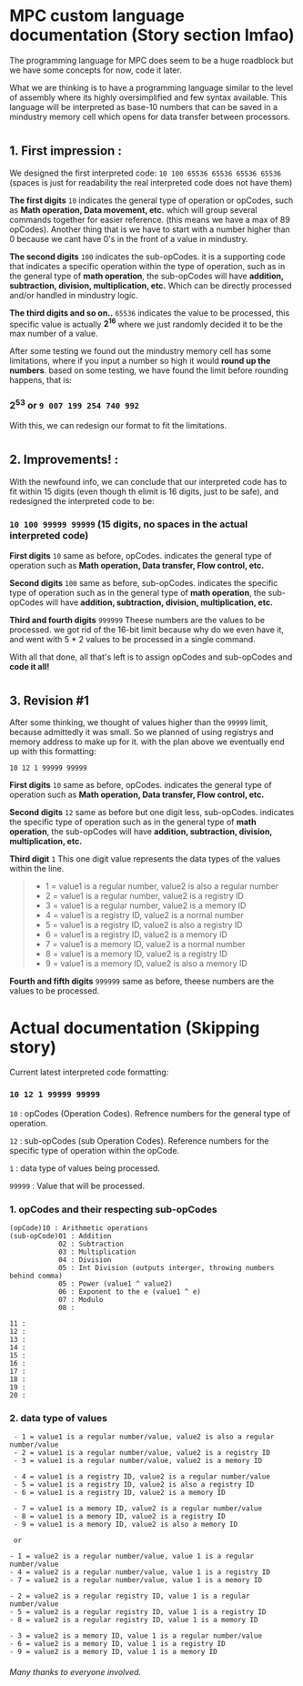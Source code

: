 # MPC custom language documentation (Story section lmfao)
The programming language for MPC does seem to be a huge roadblock but we have some concepts for now, code it later.

What we are thinking is to have a programming language similar to the level of assembly where its highly oversimplified and few syntax available. This language will be interpreted as base-10 numbers that can be saved in a mindustry memory cell which opens for data transfer between processors.


#
## 1. First impression :
We designed the first interpreted code: `10 100 65536 65536 65536 65536` (spaces is just for readability the real interpreted code does not have them)

**The first digits** `10` indicates the general type of operation or opCodes, such as **Math operation, Data movement, etc.** which will group several commands together for easier reference. (this means we have a max of 89 opCodes). 
Another thing that is we have to start with a number higher than 0 because we cant have 0's in the front of a value in mindustry.

**The second digits** `100` indicates the sub-opCodes. it is a supporting code that indicates a specific operation within the type of operation, such as in the general type of **math operation**, the sub-opCodes will have **addition, subtraction, division, multiplication, etc.** Which can be directly processed and/or handled in mindustry logic.

**The third digits and so on..** `65536` indicates the value to be processed, this specific value is actually **2<sup>16</sup>** where we just randomly decided it to be the max number of a value.

After some testing we found out the mindustry memory cell has some limitations, where if you input a number so high it would **round up the numbers**. based on some testing, we have found the limit before rounding happens, that is:

### 2<sup>53</sup> or `9 007 199 254 740 992`

With this, we can redesign our format to fit the limitations.


#
## 2. Improvements! :
With the newfound info, we can conclude that our interpreted code has to fit within 15 digits (even though th elimit is 16 digits, just to be safe), and redesigned the interpreted code to be:

### ```10 100 99999 99999``` (15 digits, no spaces in the actual interpreted code)

**First digits** `10` same as before, opCodes. indicates the general type of operation such as **Math operation, Data transfer, Flow control, etc.**

**Second digits** `100` same as before, sub-opCodes. indicates the specific type of operation such as in the general type of **math operation**, the sub-opCodes will have **addition, subtraction, division, multiplication, etc.**

**Third and fourth digits** `999999` Theese numbers are the values to be processed. we got rid of the 16-bit limit because why do we even have it, and went with 5 * 2 values to be processed in a single command.

With all that done, all that's left is to assign opCodes and sub-opCodes and **code it all!**


#
## 3. Revision #1
After some thinking, we thought of values higher than the `99999` limit, because admittedly it was small. So we planned of using registrys and memory address to make up for it. with the plan above we eventually end up with this formatting:

```10 12 1 99999 99999```

**First digits** `10` same as before, opCodes. indicates the general type of operation such as **Math operation, Data transfer, Flow control, etc.**

**Second digits** `12` same as before but one digit less, sub-opCodes. indicates the specific type of operation such as in the general type of **math operation**, the sub-opCodes will have **addition, subtraction, division, multiplication, etc.**

**Third digit** `1` This one digit value represents the data types of the values within the line.
> - 1 = value1 is a regular number, value2 is also a regular number
> - 2 = value1 is a regular number, value2 is a registry ID
> - 3 = value1 is a regular number, value2 is a memory ID
> - 4 = value1 is a registry ID, value2 is a normal number
> - 5 = value1 is a registry ID, value2 is also a registry ID
> - 6 = value1 is a registry ID, value2 is a memory ID
> - 7 = value1 is a memory ID, value2 is a normal number
> - 8 = value1 is a memory ID, value2 is a registry ID
> - 9 = value1 is a memory ID, value2 is also a memory ID

**Fourth and fifth digits** `999999` same as before, theese numbers are the values to be processed.


#
# Actual documentation (Skipping story)
Current latest interpreted code formatting:
### ```10 12 1 99999 99999```

`10` : opCodes (Operation Codes). Refrence numbers for the general type of operation.

`12` : sub-opCodes (sub Operation Codes). Reference numbers for the specific type of operation within the opCode.

`1` : data type of values being processed.

`99999` : Value that will be processed.

### 1. opCodes and their respecting sub-opCodes
```
(opCode)10 : Arithmetic operations
(sub-opCode)01 : Addition
            02 : Subtraction
            03 : Multiplication
            04 : Division
            05 : Int Division (outputs interger, throwing numbers behind comma)
            05 : Power (value1 ^ value2)
            06 : Exponent to the e (value1 ^ e)
            07 : Modulo
            08 : 

11 : 
12 : 
13 : 
14 : 
15 : 
16 : 
17 : 
18 : 
19 : 
20 : 
```

### 2. data type of values
```
 - 1 = value1 is a regular number/value, value2 is also a regular number/value
 - 2 = value1 is a regular number/value, value2 is a registry ID
 - 3 = value1 is a regular number/value, value2 is a memory ID

 - 4 = value1 is a registry ID, value2 is a regular number/value
 - 5 = value1 is a registry ID, value2 is also a registry ID
 - 6 = value1 is a registry ID, value2 is a memory ID

 - 7 = value1 is a memory ID, value2 is a regular number/value
 - 8 = value1 is a memory ID, value2 is a registry ID
 - 9 = value1 is a memory ID, value2 is also a memory ID

 or

- 1 = value2 is a regular number/value, value 1 is a regular number/value
- 4 = value2 is a regular number/value, value 1 is a registry ID
- 7 = value2 is a regular number/value, value 1 is a memory ID

- 2 = value2 is a regular registry ID, value 1 is a regular number/value
- 5 = value2 is a regular registry ID, value 1 is a registry ID
- 8 = value2 is a regular registry ID, value 1 is a memory ID

- 3 = value2 is a memory ID, value 1 is a regular number/value
- 6 = value2 is a memory ID, value 1 is a registry ID
- 9 = value2 is a memory ID, value 1 is a memory ID
```

###### Many thanks to everyone involved.